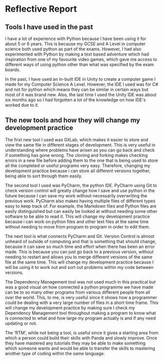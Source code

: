 Reflective Report
=============================

Tools I have used in the past
-------------------------------
I have a lot of experience with Python because I have been using it for about 5 or 6 years. This is because my GCSE and 
A Level in computer science both used python as part of the exams. However, I had also experimented with Python by 
making a text based adventure which had inspiration from one of my favourite video games, which gave me access to 
different ways of using python other than what was specified by the exam boards.

In the past, I have used an in-built IDE in Unity to create a computer game I made for my Computer Science A Level.
However, the IDE I used was for C# and not for python which means they can be similar in certain ways but most of it was 
brand new. Also, the last time I used the Unity IDE was about six months ago so I had forgotten a lot of the knowledge
on how IDE's worked due to it.

The new tools and how they will change my development practice
--------------------------------------------------------
The first new tool I used was GitLab, which makes it easier to store and view the same file in different stages of
development. This is very useful in understanding where problems have arisen as you can go back and check if something
has gone wrong. The cloning and forking makes checking errors in a new file before adding them to the one that is being
used to store all the completed or useful programs very easy. Therefore, changing my development practice because i can
store all different versions together, being able to sort through them easily.

The second tool I used was PyCharm, the python IDE. PyCharm using Git to check version control will greatly change how
I save and use python in the future because I can save my work without necessarily overwriting the previous work. 
PyCharm also makes having multiple files of different types easy to keep track of. For example, the Markdown files and
Python files are easily distinguished but can easily be looked at without needing some other software to be able to read
it. This will change my development practice because i can work on python files and other text files at the same time 
without needing to move from program to program in order to edit them.

The next tool is what connects PyCharm and Git. Version Control is almost unheard of outside of computing and that is
something that should change, because it can save so much time and effort when there has been an error made. This is 
because you can just go back to a previous version, without needing to restart and allows you to merge different 
versions of the same file at the same time. This will change my development practice because I will be using it to work
out and sort out problems within my code between versions. 

The Dependency Management tool was not used much in this practical but was a good visual on how connected a python
programme we have made can be to so many other programs from various different people from all over the world. This,
to me, is very useful since it shows how a programmer could be dealing with a very large number of files in a short time
frame. This will change my development practice by making sure I check my Dependency Management tool throughout making a
program to know what is connected to what and how large my program actually is and if any need updating or not. 

The 'RTM', while not being a tool, is useful since it gives a starting area from which a person could build their skills
with Panda and slowly improve. Once they have mastered any tutorials they may be able to make something which someone
wants and would be able to transfer the skills to mastering another type of coding within the same language. 
